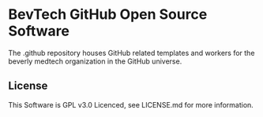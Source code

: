 # BevTech GitHub Open Source Software
The .github repository houses GitHub related templates and workers for the beverly medtech organization in the GitHub universe.

## License
This Software is GPL v3.0 Licenced, see LICENSE.md for more information.
